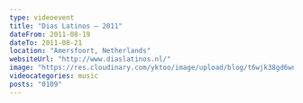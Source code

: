 ```yaml
---
type: videoevent
title: "Dias Latinos — 2011"
dateFrom: 2011-08-19
dateTo: 2011-08-21
location: "Amersfoort, Netherlands"
websiteUrl: "http://www.diaslatinos.nl/"
image: "https://res.cloudinary.com/yktoo/image/upload/blog/t6wjk38gd6wn1315.jpg"
videocategories: music
posts: "0109"
---
```

